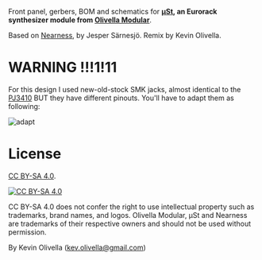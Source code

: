 Front panel, gerbers, BOM and schematics for **[μSt](https://www.modulargrid.net/e/other-unknown-%CE%BCst), an Eurorack synthesizer module from [Olivella Modular](https://www.olivellamodular.com/)**.

Based on [Nearness](https://github.com/sarnesjo/nearness), by Jesper Särnesjö. Remix by Kevin Olivella.

WARNING !!!1!11
=======

For this design I used new-old-stock SMK jacks, almost identical to the [PJ3410](https://www.thonk.co.uk/shop/pj3410/) BUT they have different pinouts. You'll have to adapt them as following:

![adapt](jack_adapt.png)

License
=======

[CC BY-SA 4.0][cc-by-sa].

[![CC BY-SA 4.0][cc-by-sa-image]][cc-by-sa]

[cc-by-sa]: http://creativecommons.org/licenses/by-sa/4.0/
[cc-by-sa-image]: https://licensebuttons.net/l/by-sa/4.0/88x31.png
[cc-by-sa-shield]: https://img.shields.io/badge/License-CC%20BY--SA%204.0-lightgrey.svg

CC BY-SA 4.0 does not confer the right to use intellectual property such as trademarks, brand names, and logos. Olivella Modular, μSt and Nearness are trademarks of their respective owners and should not be used without permission.

By Kevin Olivella (kev.olivella@gmail.com)
